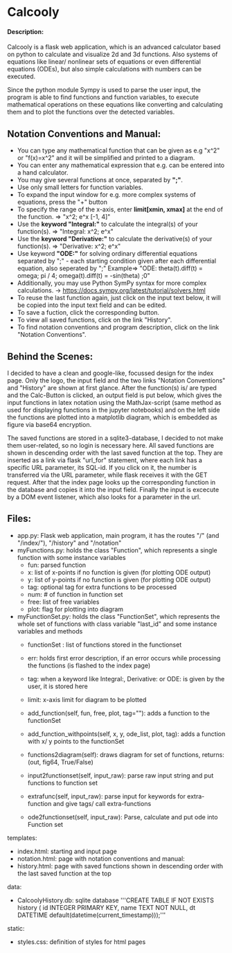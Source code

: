 # Calcooly

#### Description:

Calcooly is a flask web application, which is an advanced calculator based on python to calculate and visualize 2d and 3d functions.
Also systems of equations like linear/ nonlinear sets of equations or even differential equations (ODEs), but also simple calculations
with numbers can be executed.

Since the python module Sympy is used to parse the user input, the program is able to find functions and function variables, to execute
mathematical operations on these equations like converting and calculating them and to plot the functions over the detected variables.

Notation Conventions and Manual:
--------------------------------

- You can type any mathematical function that can be given as e.g "x^2" or "f(x)=x^2" and it will be simplified and printed to a diagram.
- You can enter any mathematical expression that e.g. can be entered into a hand calculator.
- You may give several functions at once, separated by **";"**.
- Use only small letters for function variables.
- To expand the input window for e.g. more complex systems of equations, press the "+" button
- To specify the range of the x-axis, enter **limit[xmin, xmax]** at the end of the function. => "x^2; e^x [-1, 4]"
- Use the **keyword "Integral:"** to calculate the integral(s) of your function(s). => "Integral: x^2; e^x"
- Use the **keyword "Derivative:"** to calculate the derivative(s) of your function(s). => "Derivative: x^2; e^x"
- Use keyword **"ODE:"** for solving ordinary differential equations separated by ";" - each starting condition given after each differential equation, also seperated by ";"
  Example=> "ODE: theta(t).diff(t) = omega; pi / 4; omega(t).diff(t) = -sin(theta) ;0"
- Additionally, you may use Python SymPy syntax for more complex calculations. -> https://docs.sympy.org/latest/tutorial/solvers.html
- To reuse the last function again, just click on the input text below, it will be copied into the input text field and can be edited.
- To save a fuction, click the corresponding button.
- To view all saved functions, click on the link "History".
- To find notation conventions and program description, click on the link "Notation Conventions".

Behind the Scenes:
------------------

I decided to have a clean and google-like, focussed design for the index page. Only the logo, the input field and the two links "Notation Conventions" and
"History" are shown at first glance.
After the function(s) is/ are typed and the Calc-Button is clicked, an output field is put below, which gives the input functions in latex notation
using the MathJax-script (same method as used for displaying functions in the jupyter notebooks) and on the left side the functions are plotted into a matplotlib
diagram, which is embedded as figure via base64 encryption.

The saved functions are stored in a sqlite3-database, I decided to not make them user-related, so no login is necessary here.
All saved functions are shown in descending order with the last saved function at the top. They are inserted as a link via flask "url_for" statement,
where each link has a specific URL parameter, its SQL-id. If you click on it, the number is transferred via the URL parameter, while flask receives it with
the GET request. After that the index page looks up the corresponding function in the database and copies it into the input field. Finally the input is
excecute by a DOM event listener, which also looks for a parameter in the url.

Files:
------

- app.py: Flask web application, main program, it has the routes "/" (and "/index/<fid>"), "/history" and "/notation"
- myFunctions.py: holds the class "Function", which represents a single function with some instance variables
    - fun: parsed function
    - x: list of x-points if no function is given (for plotting ODE output)
    - y: list of y-points if no function is given (for plotting ODE output)
    - tag: optional tag for extra functions to be processed
    - num: # of function in function set
    - free: list of free variables
    - plot: flag for plotting into diagram
- myFunctionSet.py: holds the class "FunctionSet", which represents the whole set of functions with class variable "last_id" and some instance variables
and methods
    - functionSet : list of functions stored in the functionset
    - err: holds first error description, if an error occurs while processing the functions (is flashed to the index page)
    - tag: when a keyword like Integral:, Derivative: or ODE: is given by the user, it is stored here
    - limit: x-axis limit for diagram to be plotted

    - add_function(self, fun, free, plot, tag=""): adds a function to the functionSet
    - add_function_withpoints(self, x, y, ode_list, plot, tag): adds a function with x/ y points to the functionSet
    - functions2diagram(self): draws diagram for set of functions, returns: (out, fig64, True/False)
    - input2functionset(self, input_raw): parse raw input string and put functions to function set
    - extrafunc(self, input_raw): parse input for keywords for extra-function and give tags/ call extra-functions
    - ode2functionset(self, input_raw): Parse, calculate and put ode into Function set

templates:
- index.html: starting and input page
- notation.html: page with notation conventions and manual:
- history.html: page with saved functions shown in descending order with the last saved function at the top

data:
- CalcoolyHistory.db: sqlite database
    '''CREATE TABLE IF NOT EXISTS history (
    id INTEGER PRIMARY KEY,
    name TEXT NOT NULL,
    dt DATETIME default(datetime(current_timestamp)));'''

static:
- styles.css: definition of styles for html pages
